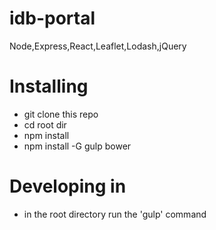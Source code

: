 idb-portal
==========

Node,Express,React,Leaflet,Lodash,jQuery


# Installing

- git clone this repo
- cd root dir
- npm install
- npm install -G gulp bower

# Developing in
- in the root directory run the 'gulp' command
